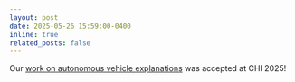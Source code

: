 ```yaml
---
layout: post
date: 2025-05-26 15:59:00-0400
inline: true
related_posts: false
---
```


Our [work on autonomous vehicle explanations](https://dl.acm.org/doi/full/10.1145/3706598.3713088) was accepted at CHI 2025!